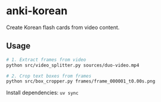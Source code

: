 # anki-korean

Create Korean flash cards from video content.

## Usage

```bash
# 1. Extract frames from video
python src/video_splitter.py sources/duo-video.mp4

# 2. Crop text boxes from frames
python src/box_cropper.py frames/frame_000001_t0.00s.png
```

Install dependencies: `uv sync`
